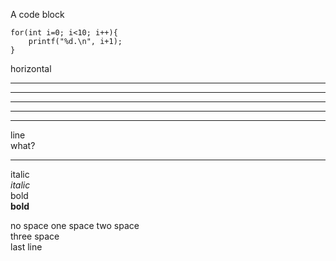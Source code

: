 A code block
```
for(int i=0; i<10; i++){
	printf("%d.\n", i+1);
}
```

horizontal
***
* * *
*****
- - -
-----------------------   
line   
what?
***
italic   
_italic_  
bold   
__bold__

no space
one space 
two space  
three space   
last line
